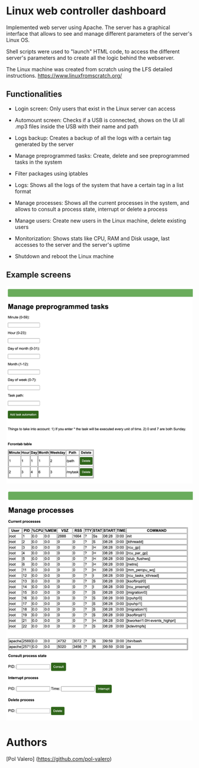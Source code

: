 # Linux web controller dashboard

Implemented web server using Apache. The server has a graphical interface that allows to see and manage different parameters of the server's Linux OS. 

Shell scripts were used to "launch" HTML code, to access the different server's parameters and to create all the logic behind the webserver. 

The Linux machine was created from scratch using the LFS detailed instructions. https://www.linuxfromscratch.org/

## Functionalities
- Login screen: Only users that exist in the Linux server can access

- Automount screen: Checks if a USB is connected, shows on the UI all .mp3 files inside the USB with their name and path

- Logs backup: Creates a backup of all the logs with a certain tag generated by the server

- Manage preprogrammed tasks: Create, delete and see preprogrammed tasks in the system

- Filter packages using iptables

- Logs: Shows all the logs of the system that have a certain tag in a list format

- Manage processes: Shows all the current processes in the system, and allows to consult a process state, interrupt or delete a process

- Manage users: Create new users in the Linux machine, delete existing users

- Monitorization: Shows stats like CPU, RAM and Disk usage, last accesses to the server and the server's uptime

- Shutdown and reboot the Linux machine

## Example screens

![Alt text](images/1.png)

![Alt text](images/2.png)


# Authors
[Pol Valero] (https://github.com/pol-valero)
